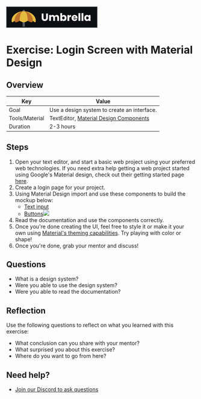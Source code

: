 <a href="../../overview/README.md#umbrella-project"><img src="../umbrella.svg" alt="Umbrella project"></a>

# Exercise: Login Screen with Material Design

## Overview

| Key | Value |
| --- | --- |
| Goal | Use a design system to create an interface. |
| Tools/Material | TextEditor, [Material Design Components](https://material.io/components?platform=web) |
| Duration | 2-3 hours |


## Steps

1. Open your text editor, and start a basic web project using your preferred web technologies. If you need extra help getting a web project started using Google's Material design, check out their getting started page [here](https://material.io/develop/web/getting-started).
2. Create a login page for your project.
3. Using Material Design import and use these components to build the mockup below:
    - [Text input](https://material.io/components/text-fields)
    - [Buttons](https://material.io/components/buttons)<img width="1440" src="login-wireframe.png">
4. Read the documentation and use the components correctly.
5. Once you're done creating the UI, feel free to style it or make it your own using [Material's theming capabilities](https://material.io/develop/web/theming/theming-guide). Try playing with color or shape!
6. Once you're done, grab your mentor and discuss!


## Questions

- What is a design system?
- Were you able to use the design system?
- Were you able to read the documentation?

## Reflection

Use the following questions to reflect on what you learned with this exercise:

- What conclusion can you share with your mentor?
- What surprised you about this exercise?
- Where do you want to go from here?

## Need help?

- [Join our Discord to ask questions](https://discord.gg/bDVYvG3Czd)
